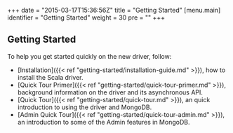 +++
date = "2015-03-17T15:36:56Z"
title = "Getting Started"
[menu.main]
  identifier = "Getting Started"
  weight = 30
  pre = "<i class='fa fa-road'></i>"
+++

## Getting Started

To help you get started quickly on the new driver, follow:

  * [Installation]({{< ref "getting-started/installation-guide.md" >}}), how to install the Scala driver.
  * [Quick Tour Primer]({{< ref "getting-started/quick-tour-primer.md" >}}),  background information on the driver and its asynchronous API.
  * [Quick Tour]({{< ref "getting-started/quick-tour.md" >}}), an quick introduction to using the driver and MongoDB. 
  * [Admin Quick Tour]({{< ref "getting-started/quick-tour-admin.md" >}}), an introduction to some of the Admin features in MongoDB.
